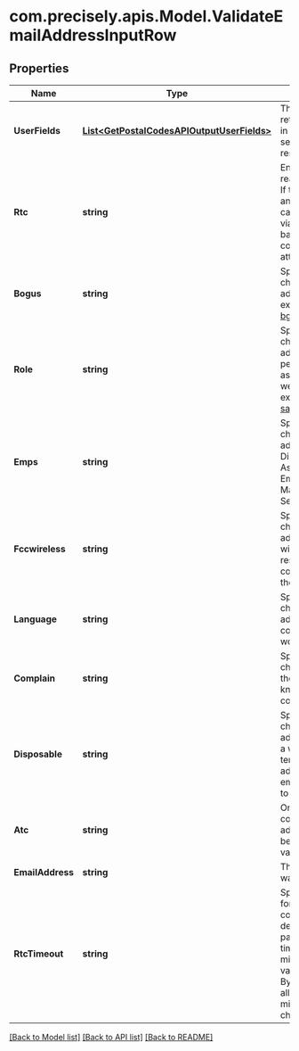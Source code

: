 
# com.precisely.apis.Model.ValidateEmailAddressInputRow

## Properties

Name | Type | Description | Notes
------------ | ------------- | ------------- | -------------
**UserFields** | [**List&lt;GetPostalCodesAPIOutputUserFields&gt;**](GetPostalCodesAPIOutputUserFields.md) | These fields are returned, unmodified, in the user_fields section of the response. | [optional] 
**Rtc** | **string** | Enables or disables real-time confirmation. If the deliverability of an email address cannot be determined via our knowledge base, a real-time confirmation can be attempted. | [optional] 
**Bogus** | **string** | Specifies whether to check if the email address is fictitious. For example, bgates@microsoft.com. | [optional] 
**Role** | **string** | Specifies whether to check if the email address has a non-personal handle, such as info@, sales@, or webmaster@. For example, sales@example.com. | [optional] 
**Emps** | **string** | Specifies whether to check if the email address appears on the Direct Marketing Association&#39;s Do Not Email list (Electronic Mail Preference Service). | [optional] 
**Fccwireless** | **string** | Specifies whether to check if the email address is associated with a domain that has restrictions on commercial email per the FCC. | [optional] 
**Language** | **string** | Specifies whether to check if the email address handle contains derogatory words. | [optional] 
**Complain** | **string** | Specifies whether to check if the owner of the email address is known to submit spam complaints. | [optional] 
**Disposable** | **string** | Specifies whether to check if the email address originates from a website that provides temporary email addresses, or if the email address appears to be temporary | [optional] 
**Atc** | **string** | One character code controlling the advanced suggestion behavior.The possible values are: a, c, and n | [optional] 
**EmailAddress** | **string** | The email address you want to validate. | [optional] 
**RtcTimeout** | **string** | Specifies the timeout for real-time confirmation. See the description of the rtc parameter. Specify the timeout value in milliseconds. Valid values are 0 to 4000. By default, the system allows 1200 milliseconds for this check. | [optional] 

[[Back to Model list]](../README.md#documentation-for-models)
[[Back to API list]](../README.md#documentation-for-api-endpoints)
[[Back to README]](../README.md)

